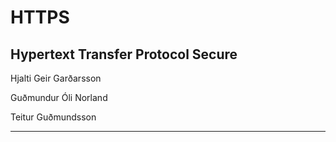 # HTTPS
## Hypertext Transfer Protocol Secure

Hjalti Geir Garðarsson

Guðmundur Óli Norland

Teitur Guðmundsson

---

# 
